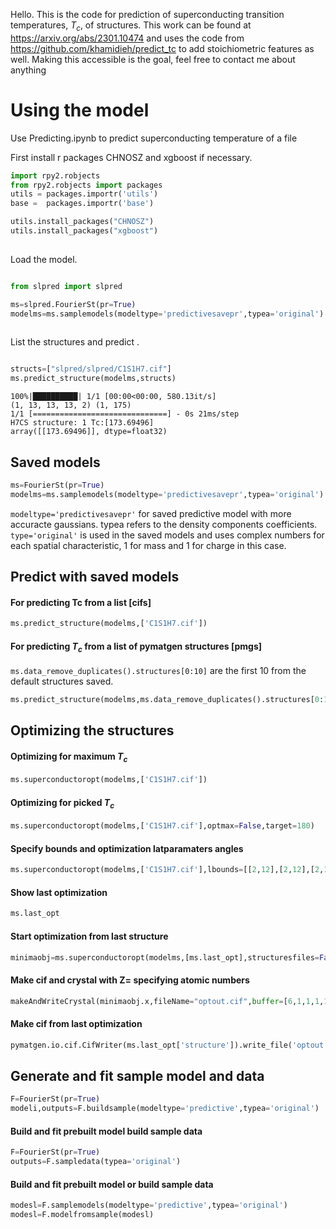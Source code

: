 Hello. This is the code for prediction of superconducting transition temperatures, $T_c$, of structures. This work can be found at https://arxiv.org/abs/2301.10474 and uses the code from https://github.com/khamidieh/predict_tc to add stoichiometric features as well.
Making this accessible is the goal, feel free to contact me about anything  

# Using the model
Use Predicting.ipynb to predict superconducting temperature of a file


First install r packages CHNOSZ and xgboost if necessary.

```python
import rpy2.robjects
from rpy2.robjects import packages
utils = packages.importr('utils')
base =  packages.importr('base')

utils.install_packages("CHNOSZ")
utils.install_packages("xgboost")
     
```

Load the model.

```python

from slpred import slpred

ms=slpred.FourierSt(pr=True)
modelms=ms.samplemodels(modeltype='predictivesavepr',typea='original')
     
```

List the structures and predict 
.

```python

structs=["slpred/slpred/C1S1H7.cif"]
ms.predict_structure(modelms,structs)
```     

```100%|██████████| 1/1 [00:00<00:00, 21.03it/s]
100%|██████████| 1/1 [00:00<00:00, 580.13it/s]
(1, 13, 13, 13, 2) (1, 175)
1/1 [==============================] - 0s 21ms/step
H7CS structure: 1 Tc:[173.69496]
array([[173.69496]], dtype=float32)
```



## Saved models

```python
ms=FourierSt(pr=True)
modelms=ms.samplemodels(modeltype='predictivesavepr',typea='original')

```

``modeltype='predictivesavepr'`` for saved predictive model with more accuracte gaussians. 
typea refers to the density components coefficients. 
``type='original'`` is used in the saved models and uses complex numbers for each spatial characteristic,
1 for mass and 1 for charge in this case.


## Predict with saved models 

#### For predicting Tc from a list [cifs] 

```python
ms.predict_structure(modelms,['C1S1H7.cif'])

```

#### For predicting $T_c$ from a list of pymatgen structures [pmgs] 

``ms.data_remove_duplicates().structures[0:10]`` are the first 10 from the default structures saved.

```python
ms.predict_structure(modelms,ms.data_remove_duplicates().structures[0:10],structureFiles=False)

```

## Optimizing the structures

#### Optimizing for maximum $T_c$

```python
ms.superconductoropt(modelms,['C1S1H7.cif'])

```

#### Optimizing for picked $T_c$

```python
ms.superconductoropt(modelms,['C1S1H7.cif'],optmax=False,target=180)

```

#### Specify bounds and optimization latparamaters angles


```python
ms.superconductoropt(modelms,['C1S1H7.cif'],lbounds=[[2,12],[2,12],[2,12],[60,120],[60,120],[60,120]],option={'method':'nelder-mead','tol':0.1,'options':{'maxfev':3000}})

```

#### Show last optimization
```python
ms.last_opt

```

#### Start optimization from last structure

```python
minimaobj=ms.superconductoropt(modelms,[ms.last_opt],structuresfiles=False)

```

#### Make cif and crystal with Z= specifying atomic numbers 

```python
makeAndWriteCrystal(minimaobj.x,fileName="optout.cif",buffer=[6,1,1,1,1,1,1,1,16])

```

#### Make cif from last optimization

```python
pymatgen.io.cif.CifWriter(ms.last_opt['structure']).write_file('optout.cif')

```

## Generate and fit sample model and data

```python
F=FourierSt(pr=True)
modeli,outputs=F.buildsample(modeltype='predictive',typea='original')
```

#### Build and fit prebuilt model build sample data

```python
F=FourierSt(pr=True)
outputs=F.sampledata(typea='original')
```

#### Build and fit prebuilt model or build sample data 

```python
modesl=F.samplemodels(modeltype='predictive',typea='original')
modesl=F.modelfromsample(modesl)
```
